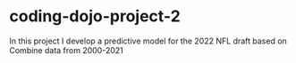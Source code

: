 # coding-dojo-project-2
In this project I develop a predictive model for the 2022 NFL draft based on Combine data from 2000-2021
